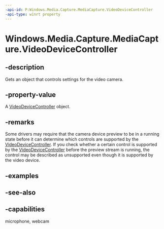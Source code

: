```yaml
---
-api-id: P:Windows.Media.Capture.MediaCapture.VideoDeviceController
-api-type: winrt property
---
```


<!-- Property syntax
public Windows.Media.Devices.VideoDeviceController VideoDeviceController { get; }
-->

# Windows.Media.Capture.MediaCapture.VideoDeviceController

## -description
Gets an object that controls settings for the video camera.

## -property-value
A [VideoDeviceController](../windows.media.devices/videodevicecontroller.md) object.

## -remarks
Some drivers may require that the camera device preview to be in a running state before it can determine which controls are supported by the [VideoDeviceController](mediacapture_videodevicecontroller.md). If you check whether a certain control is supported by the [VideoDeviceController](mediacapture_videodevicecontroller.md) before the preview stream is running, the control may be described as unsupported even though it is supported by the video device.

## -examples

## -see-also


## -capabilities
microphone, webcam
